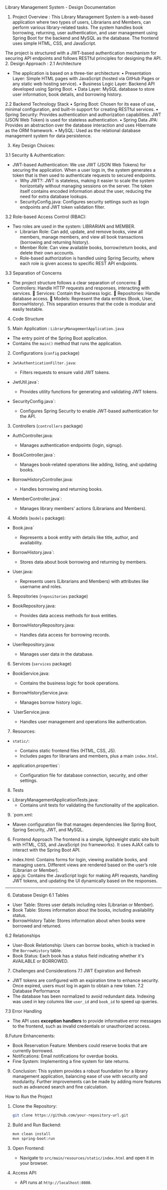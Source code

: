 Library Management System - Design Documentation
1. Project Overview :
This Library Management System is a web-based application where two types of users, Librarians and Members, can perform various library-related tasks. The system handles book borrowing, returning, user authentication, and user management using Spring Boot for the backend and MySQL  as the database. The frontend uses simple HTML, CSS, and JavaScript.

The project is structured with a JWT-based authentication mechanism for securing API endpoints and follows RESTful principles for designing the API.
2. Design Approach :
2.1 Architecture
- The application is based on a three-tier architecture:
•	Presentation Layer: Simple HTML pages with JavaScript (hosted via GitHub Pages or any static web hosting service).
•	Business Logic Layer: Backend API developed using Spring Boot.
•	Data Layer: MySQL database to store user information, book details, and borrowing history.

2.2 Backend Technology Stack
•	Spring Boot: Chosen for its ease of use, minimal configuration, and built-in support for creating RESTful services.
•	Spring Security: Provides authentication and authorization capabilities. JWT (JSON Web Token) is used for stateless authentication.
•	Spring Data JPA: Provides an abstraction over the database interaction and uses Hibernate as the ORM framework.
•	MySQL: Used as the relational database management system for data persistence.

 3. Key Design Choices:

3.1 Security & Authentication:
- JWT-based Authentication: We use JWT (JSON Web Tokens) for securing the application. When a user logs in, the system generates a token that is then used to authenticate requests to secured endpoints.
  - Why JWT?: JWT is stateless, making it easier to scale the system horizontally without managing sessions on the server. The token itself contains encoded information about the user, reducing the need for extra database lookups.
  - SecurityConfig.java: Configures security settings such as login endpoints and JWT token validation filter.

3.2 Role-based Access Control (RBAC):
- Two roles are used in the system: LIBRARIAN and MEMBER.
  - Librarian Role: Can add, update, and remove books, view all members, manage members, and view all book transactions (borrowing and returning history).
  - Member Role: Can view available books, borrow/return books, and delete their own accounts.
  - Role-based authorization is handled using Spring Security, where each role is given access to specific REST API endpoints.

 3.3 Separation of Concerns
- The project structure follows a clear separation of concerns:
	Controllers: Handle HTTP requests and responses, interacting with services.
	Services: Contain the business logic.
	Repositories: Handle database access.
	Models: Represent the data entities (Book, User, BorrowHistory).
  This separation ensures that the code is modular and easily testable.


4. Code Structure

 1. Main Application :
`LibraryManagementApplication.java`
  - The entry point of the Spring Boot application. 
  - Contains the `main()` method that runs the application.

2. Configurations (`config` package)

- `JwtAuthenticationFilter.java`: 
  - Filters requests to ensure valid JWT tokens.
  
- JwtUtil.java`: 
  - Provides utility functions for generating and validating JWT tokens.

- SecurityConfig.java`: 
  - Configures Spring Security to enable JWT-based authentication for the API.

3. Controllers (`controllers` package)

- AuthController.java:
  - Manages authentication endpoints (login, signup).

- BookController.java`: 
  - Manages book-related operations like adding, listing, and updating books.

- BorrowHistoryController.java: 
  - Handles borrowing and returning books.

- MemberController.java`: 
  - Manages library members' actions (Librarians and Members).

4. Models (`models` package):

- Book.java` 
  - Represents a book entity with details like title, author, and availability.

- BorrowHistory.java`: 
  - Stores data about book borrowing and returning by members.

- User.java: 
  - Represents users (Librarians and Members) with attributes like username and roles.

5. Repositories (`repositories` package)

- BookRepository.java: 
  - Provides data access methods for `Book` entities.

- BorrowHistoryRepository.java: 
  - Handles data access for borrowing records.

- UserRepository.java: 
  - Manages user data in the database.

6. Services (`services` package)

- BookService.java: 
  - Contains the business logic for book operations.

- BorrowHistoryService.java: 
  - Manages borrow history logic.

- `UserService.java: 
  - Handles user management and operations like authentication.

7. Resources:

- `static/`: 
  - Contains static frontend files (HTML, CSS, JS). 
  - Includes pages for librarians and members, plus a main `index.html`.

- application.properties`: 
  - Configuration file for database connection, security, and other settings.

8. Tests
- LibraryManagementApplicationTests.java: 
  - Contains unit tests for validating the functionality of the application.

9. `pom.xml:

- Maven configuration file that manages dependencies like Spring Boot, Spring Security, JWT, and MySQL.





6. Frontend Approach
The frontend is a simple, lightweight static site built with HTML, CSS, and JavaScript (no frameworks). It uses AJAX calls to interact with the Spring Boot API.

- index.html: Contains forms for login, viewing available books, and managing users. Different views are rendered based on the user’s role (Librarian or Member).
- app.js: Contains the JavaScript logic for making API requests, handling JWT tokens, and updating the UI dynamically based on the responses.

---

6. Database Design
 6.1 Tables
- User Table: Stores user details including roles (Librarian or Member).
- Book Table: Stores information about the books, including availability status.
- BorrowHistory Table: Stores information about when books were borrowed and returned.

6.2 Relationships
- User-Book Relationship: Users can borrow books, which is tracked in the `BorrowHistory` table.
- Book Status: Each book has a status field indicating whether it's AVAILABLE or BORROWED.

 7. Challenges and Considerations
 7.1 JWT Expiration and Refresh
- JWT tokens are configured with an expiration time to enhance security. Once expired, users must log in again to obtain a new token.
 7.2 Database Performance
- The database has been normalized to avoid redundant data. Indexing was used in key columns like `user_id` and `book_id` to speed up queries.

7.3 Error Handling
- The API uses **exception handlers** to provide informative error messages to the frontend, such as invalid credentials or unauthorized access.

8.Future Enhancements:
- Book Reservation Feature: Members could reserve books that are currently borrowed.
- Notifications: Email notifications for overdue books.
- Fine System: Implementing a fine system for late returns.

9. Conclusion:
This system provides a robust foundation for a library management application, balancing ease of use with security and modularity. Further improvements can be made by adding more features such as advanced search and fine calculation.

How to Run the Project
1. Clone the Repository: 
   ```bash
   git clone https://github.com/your-repository-url.git
   ```
   
2. Build and Run Backend:
   ```bash
   mvn clean install
   mvn spring-boot:run
   ```

3. Open Frontend:
   - Navigate to `src/main/resources/static/index.html` and open it in your browser.

4. Access API:
   - API runs at `http://localhost:8080`.

